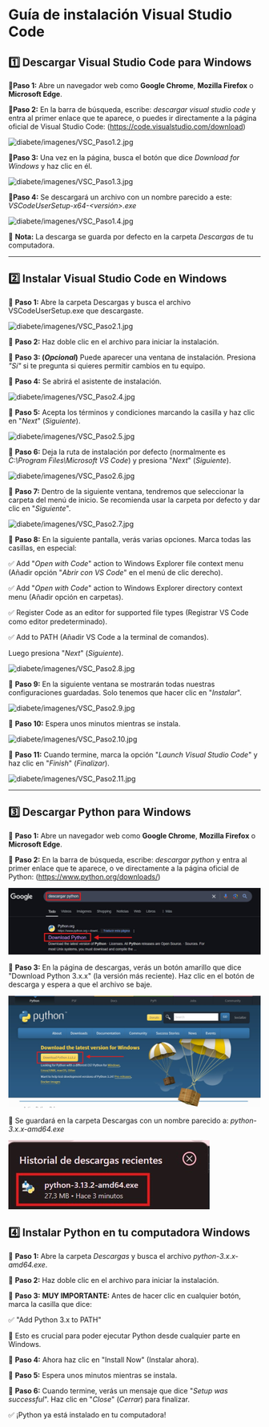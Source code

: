 # Guía de instalación Visual Studio Code 

## 1️⃣ Descargar Visual Studio Code para Windows 

🔹**Paso 1:** Abre un navegador web como **Google Chrome**, **Mozilla Firefox** o **Microsoft Edge**.

🔹**Paso 2:** En la barra de búsqueda, escribe: *descargar visual studio code* y entra al primer enlace que te aparece, o puedes ir directamente a la página oficial de Visual Studio Code: (https://code.visualstudio.com/download)

![diabete/imagenes/VSC_Paso1.2.jpg](https://github.com/adiacla/diabetes/blob/main/imagenes/VSC_Paso1.2.jpg?raw=true)

🔹**Paso 3:** Una vez en la página, busca el botón que dice *Download for Windows* y haz clic en él.

![diabete/imagenes/VSC_Paso1.3.jpg](https://github.com/adiacla/diabetes/blob/main/imagenes/VSC_Paso1.3.jpg?raw=true)

🔹**Paso 4:** Se descargará un archivo con un nombre parecido a este: *VSCodeUserSetup-x64-<versión>.exe*

![diabete/imagenes/VSC_Paso1.4.jpg](https://github.com/adiacla/diabetes/blob/main/imagenes/VSC_Paso1.4.jpg?raw=true)

📂 **Nota:** La descarga se guarda por defecto en la carpeta *Descargas* de tu computadora.

---

## 2️⃣ Instalar Visual Studio Code en Windows

🔹 **Paso 1:** Abre la carpeta Descargas y busca el archivo VSCodeUserSetup.exe que descargaste.

![diabete/imagenes/VSC_Paso2.1.jpg](https://github.com/adiacla/diabetes/blob/main/imagenes/VSC_Paso2.1.jpg?raw=true)

🔹 **Paso 2:** Haz doble clic en el archivo para iniciar la instalación.

🔹 **Paso 3: (*Opcional*)** Puede aparecer una ventana de instalación. Presiona *"Sí"* si te pregunta si quieres permitir cambios en tu equipo.

🔹 **Paso 4:** Se abrirá el asistente de instalación. 

![diabete/imagenes/VSC_Paso2.4.jpg](https://github.com/adiacla/diabetes/blob/main/imagenes/VSC_Paso2.4.jpg?raw=true)

🔹 **Paso 5:** Acepta los términos y condiciones marcando la casilla y haz clic en "*Next*" (*Siguiente*).

![diabete/imagenes/VSC_Paso2.5.jpg](https://github.com/adiacla/diabetes/blob/main/imagenes/VSC_Paso2.5.jpg?raw=true)

🔹 **Paso 6:** Deja la ruta de instalación por defecto (normalmente es *C:\Program Files\Microsoft VS Code*) y presiona "*Next*" (*Siguiente*).

![diabete/imagenes/VSC_Paso2.6.jpg](https://github.com/adiacla/diabetes/blob/main/imagenes/VSC_Paso2.6.jpg?raw=true)

🔹 **Paso 7:** Dentro de la siguiente ventana, tendremos que seleccionar la carpeta del menú de inicio. Se recomienda usar la carpeta por defecto y dar clic en "*Siguiente*".

![diabete/imagenes/VSC_Paso2.7.jpg](https://github.com/adiacla/diabetes/blob/main/imagenes/VSC_Paso2.7.jpg?raw=true)

🔹 **Paso 8:** En la siguiente pantalla, verás varias opciones. Marca todas las casillas, en especial:

✅ Add "*Open with Code*" action to Windows Explorer file context menu (Añadir opción "*Abrir con VS Code*" en el menú de clic derecho).

✅ Add "*Open with Code*" action to Windows Explorer directory context menu (Añadir opción en carpetas).

✅ Register Code as an editor for supported file types (Registrar VS Code como editor predeterminado).

✅ Add to PATH (Añadir VS Code a la terminal de comandos).

   Luego presiona "*Next*" (*Siguiente*).

![diabete/imagenes/VSC_Paso2.8.jpg](https://github.com/adiacla/diabetes/blob/main/imagenes/VSC_Paso2.8.jpg?raw=true)

🔹 **Paso 9:** En la siguiente ventana se mostrarán todas nuestras configuraciones guardadas. Solo tenemos que hacer clic en "*Instalar*".

![diabete/imagenes/VSC_Paso2.9.jpg](https://github.com/adiacla/diabetes/blob/main/imagenes/VSC_Paso2.9.jpg?raw=true)

🔹 **Paso 10:** Espera unos minutos mientras se instala.

![diabete/imagenes/VSC_Paso2.10.jpg](https://github.com/adiacla/diabetes/blob/main/imagenes/VSC_Paso2.10.jpg?raw=true)

🔹 **Paso 11:** Cuando termine, marca la opción "*Launch Visual Studio Code*" y haz clic en "*Finish*" (*Finalizar*).

![diabete/imagenes/VSC_Paso2.11.jpg](https://github.com/adiacla/diabetes/blob/main/imagenes/VSC_Paso2.11.jpg?raw=true)

---

## 3️⃣ Descargar Python para Windows

🔹 **Paso 1:** Abre un navegador web como **Google Chrome**, **Mozilla Firefox** o **Microsoft Edge**.

🔹 **Paso 2:** En la barra de búsqueda, escribe: *descargar python* y entra al primer enlace que te aparece, o ve directamente a la página oficial de Python: (https://www.python.org/downloads/)

![diabete/imagenes/VSC_Paso3.2.jpg](https://github.com/adiacla/diabetes/blob/main/imagenes/VSC_Paso3.2.jpg?raw=true)

🔹 **Paso 3:** En la página de descargas, verás un botón amarillo que dice "Download Python 3.x.x" (la versión más reciente). Haz clic en el botón de descarga y espera a que el archivo se baje.

![diabete/imagenes/VSC_Paso3.3.jpg](https://github.com/adiacla/diabetes/blob/main/imagenes/VSC_Paso3.3.jpg?raw=true)

📂 Se guardará en la carpeta Descargas con un nombre parecido a: *python-3.x.x-amd64.exe*

![diabete/imagenes/VSC_Paso3.4.jpg](https://github.com/adiacla/diabetes/blob/main/imagenes/VSC_Paso3.4.jpg?raw=true)

## 4️⃣ Instalar Python en tu computadora Windows

🔹 **Paso 1:** Abre la carpeta *Descargas* y busca el archivo *python-3.x.x-amd64.exe*.

🔹 **Paso 2:** Haz doble clic en el archivo para iniciar la instalación.

🔹 **Paso 3:** **MUY IMPORTANTE:** Antes de hacer clic en cualquier botón, marca la casilla que dice:

✅ "Add Python 3.x to PATH"

📌 Esto es crucial para poder ejecutar Python desde cualquier parte en Windows.

🔹 **Paso 4:** Ahora haz clic en "Install Now" (Instalar ahora).

🔹 **Paso 5:** Espera unos minutos mientras se instala.

🔹 **Paso 6:** Cuando termine, verás un mensaje que dice "*Setup was successful*". Haz clic en "*Close*" (*Cerrar*) para finalizar.

✅ ¡Python ya está instalado en tu computadora!
